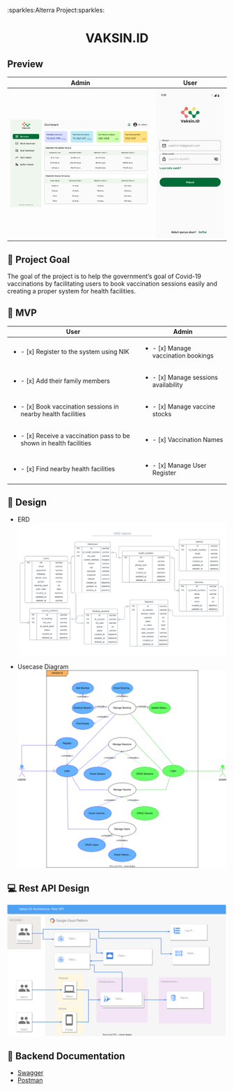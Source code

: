 <p align="left">:sparkles:Alterra Project:sparkles:</p>

<h1 align="center">VAKSIN.ID</h1>

## Preview
| Admin | User |
| ----------- | ----------- |
| <img src="assets/Dashboard.svg" alt="preview admin">| <img src="assets/Login-Mobile.svg" alt="preview user"> |

## 🎯 Project Goal
The goal of the project is to help the government’s goal of Covid-19 vaccinations by facilitating users to book vaccination sessions easily and creating a proper system for health facilities.

## 🚩 MVP
| User  | Admin |
| ----------- | ----------- |
| <ul><li>- [x] Register to the system using NIK</li>| <ul><li>- [x] Manage vaccination bookings</li> |
| <ul><li>- [x] Add their family members</li>| <ul><li>- [x] Manage sessions availability</li> |
| <ul><li>- [x] Book vaccination sessions in nearby health facilities</li>| <ul><li>- [x] Manage vaccine stocks</li> |
| <ul><li>- [x] Receive a vaccination pass to be shown in health facilities</li>| <ul><li>- [x] Vaccination Names</li> |
| <ul><li>- [x] Find nearby health facilities </li>| <ul><li>- [x] Manage User Register</li> |

## 🎨 Design
* ERD <img src="assets/ERD_vaccine.svg" alt="ERD-Vaccine-Booking-Team-12-Alttera">

* Usecase Diagram <img src="assets/Use-Case.svg" alt="Usecase-Vaccine-Booking-Team-12-Alttera">

## 💻 Rest API Design
<img src="assets/Design.svg" alt="design rest api diagram">

## 📑 Backend Documentation
* [Swagger](https://vaksin-y3awbiupna-as.a.run.app/swagger/index.html#/)
* [Postman](https://documenter.getpostman.com/view/19210761/2s8YzWT26m)
